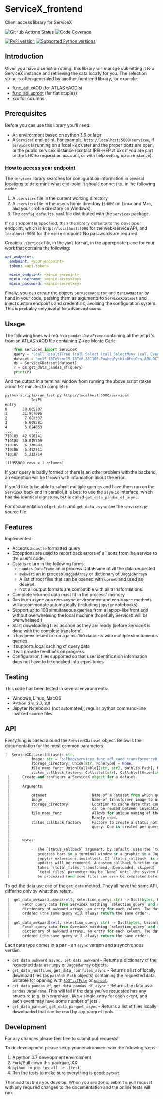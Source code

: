 # ServiceX_frontend

 Client access library for ServiceX

[![GitHub Actions Status](https://github.com/ssl-hep/ServiceX_frontend/workflows/CI/CD/badge.svg)](https://github.com/ssl-hep/ServiceX_frontend/actions)
[![Code Coverage](https://codecov.io/gh/ssl-hep/ServiceX_frontend/graph/badge.svg)](https://codecov.io/gh/ssl-hep/ServiceX_frontend)

[![PyPI version](https://badge.fury.io/py/servicex.svg)](https://badge.fury.io/py/servicex)
[![Supported Python versions](https://img.shields.io/pypi/pyversions/servicex.svg)](https://pypi.org/project/servicex/)

## Introduction

Given you have a selection string, this library will manage submitting it to a ServiceX instance and retrieving the data locally for you.
The selection string is often generated by another front-end library, for example:

- [func_adl.xAOD](https://github.com/iris-hep/func_adl_xAOD) (for ATLAS xAOD's)
- [func_adl.uproot](https://github.com/iris-hep/func_adl.uproot) (for flat ntuples)
- xxx for columns

## Prerequisites

Before you can use this library you'll need:

- An environment based on python 3.6 or later
- A `ServiceX` end-point. For example, `http://localhost:5000/servicex`, if `ServiceX` is running on a local `k8` cluster and the proper ports are open, or the public servicex instance (contact IRIS-HEP at xxx if you are part of the LHC to request an account, or with help setting up an instance).

### How to access your endpoint

The `servicex` library searches for configuration information in several locations to determine what end-point it should connect to, in the following order:

1. A `.servicex` file in the current working directory
1. A `.servicex` file in the user's home directory (`$HOME` on Linux and Mac, and your profile
   directory on Windows).
1. The `config_defaults.yaml` file distributed with the `servicex` package.

If no endpoint is specified, then the library defaults to the developer endpoint, which is `http://localhost:5000` for the web-service API, and `localhost:9000` for the `minio` endpoint. No passwords are required.

Create a `.servicex` file, in the `yaml` format, in the appropriate place for your work that contains the following:

```yaml
api_endpoint:
  endpoint: <your-endpoint>
  token: <api-token>

  minio_endpoint: <minio-endpoint>
  minio_username: <minio-accesskey>
  minio_password: <minio-secretkey>
```

Finally, you can create the objects `ServiceXAdaptor` and `MinioAdaptor` by hand in your code, passing them as arguments to `ServiceXDataset` and inject custom endpoints and credentials, avoiding the configuration system. This is probably only useful for advanced users.

## Usage

The following lines will return a `pandas.DataFrame` containing all the jet pT's from an ATLAS xAOD file containing Z->ee Monte Carlo:

```python
    from servicex import ServiceX
    query = "(call ResultTTree (call Select (call SelectMany (call EventDataset (list 'localds:bogus')) (lambda (list e) (call (attr e 'Jets') 'AntiKt4EMTopoJets'))) (lambda (list j) (/ (call (attr j 'pt')) 1000.0))) (list 'JetPt') 'analysis' 'junk.root')"
    dataset = "mc15_13TeV:mc15_13TeV.361106.PowhegPythia8EvtGen_AZNLOCTEQ6L1_Zee.merge.DAOD_STDM3.e3601_s2576_s2132_r6630_r6264_p2363_tid05630052_00"
    ds = ServiceXDataset(dataset)
    r = ds.get_data_pandas_df(query)
    print(r)
```

And the output in a terminal window from running the above script (takes about 1-2 minutes to complete):

```bash
python scripts/run_test.py http://localhost:5000/servicex
            JetPt
entry
0       38.065707
1       31.967096
2        7.881337
3        6.669581
4        5.624053
...           ...
710183  42.926141
710184  30.815709
710185   6.348002
710186   5.472711
710187   5.212714

[11355980 rows x 1 columns]
```

If your query is badly formed or there is an other problem with the backend, an exception will be thrown with information about the error.

If you'd like to be able to submit multiple queries and have them run on the `ServiceX` back end in parallel, it is best to use the `asyncio` interface, which has the identical signature, but is called `get_data_pandas_df_async`.

For documentation of `get_data` and `get_data_async` see the `servicex.py` source file.

## Features

Implemented:

- Accepts a `qastle` formatted query
- Exceptions are used to report back errors of all sorts from the service to the user's code.
- Data is return in the following forms:
  - `pandas.DataFrame` an in process DataFrame of all the data requested
  - `awkward` an in process `JaggedArray` or dictionary of `JaggedArray`s
  - A list of root files that can be opened with `uproot` and used as desired.
  - Not all output formats are compatible with all transformations.
- Complete returned data must fit in the process' memory
- Run in an async or a non-async environment and non-async methods will accommodate automatically (including `jupyter` notebooks).
- Support up to 100 simultaneous queries from a laptop-like front end without overwhelming the local machine (hopefully ServiceX will be overwhelmed!)
- Start downloading files as soon as they are ready (before ServiceX is done with the complete transform).
- It has been tested to run against 100 datasets with multiple simultaneous queries.
- It supports local caching of query data
- It will provide feedback on progress.
- Configuration files supported so that user identification information does not have to be checked
  into repositories.

## Testing

This code has been tested in several environments:

- Windows, Linux, MacOS
- Python 3.6, 3.7, 3.8
- Jupyter Notebooks (not automated), regular python command-line invoked source files

## API

Everything is based around the `ServiceXDataset` object. Below is the documentation for the most common parameters.

```python
|  ServiceXDataset(dataset: str,
            image: str = 'sslhep/servicex_func_adl_xaod_transformer:v0.4',
            storage_directory: Union[str, NoneType] = None,
            file_name_func: Union[Callable[[str, str], pathlib.Path], NoneType] = None,
            status_callback_factory: Callable[[str], Callable[[Union[int, NoneType], int, int, int], NoneType]] = _run_default_wrapper)
 |      Create and configure a ServiceX object for a dataset.
 |
 |      Arguments
 |
 |          dataset                     Name of a dataset from which queries will be selected.
 |          image                       Name of transformer image to use to transform the data
 |          storage_directory           Location to cache data that comes back from ServiceX. Data
 |                                      can be reused between invocations.
 |          file_name_func              Allows for unique naming of the files that come back.
 |                                      Rarely used.
 |          status_callback_factory     Factory to create a status notification callback for each
 |                                      query. One is created per query.
 |
 |
 |      Notes:
 |
 |          -  The `status_callback` argument, by default, uses the `tqdm` library to render
 |             progress bars in a terminal window or a graphic in a Jupyter notebook (with proper
 |             jupyter extensions installed). If `status_callback` is specified as None, no
 |             updates will be rendered. A custom callback function can also be specified which
 |             takes `(total_files, transformed, downloaded, skipped)` as an argument. The
 |             `total_files` parameter may be `None` until the system knows how many files need to
 |             be processed (and some files can even be completed before that is known).
 ```

To get the data use one of the `get_data` method. They all have the same API, differing only by what they return.

```python
 |  get_data_awkward_async(self, selection_query: str) -> Dict[bytes, Union[awkward.array.jagged.JaggedArray, numpy.ndarray]]
 |      Fetch query data from ServiceX matching `selection_query` and return it as
 |      dictionary of awkward arrays, an entry for each column. The data is uniquely
 |      ordered (the same query will always return the same order).
 |
 |  get_data_awkward(self, selection_query: str) -> Dict[bytes, Union[awkward.array.jagged.JaggedArray, numpy.ndarray]]
 |      Fetch query data from ServiceX matching `selection_query` and return it as
 |      dictionary of awkward arrays, an entry for each column. The data is uniquely
 |      ordered (the same query will always return the same order).
```

Each data type comes in a pair - an `async` version and a synchronous version.

- `get_data_awkward_async, get_data_awkward` - Returns a dictionary of the requested data as `numpy` or `JaggedArray` objects.
- `get_data_rootfiles`, `get_data_rootfiles_async` - Returns a list of locally download files (as `pathlib.Path` objects) containing the requested data. Suitable for opening with [`ROOT::TFile`](https://root.cern.ch/doc/master/classTFile.html) or [`uproot`](https://github.com/scikit-hep/uproot).
- `get_data_pandas_df`, `get_data_pandas_df_async` - Returns the data as a `pandas` `DataFrame`. This will fail if the data you've requested has any structure (e.g. is hierarchical, like a single entry for each event, and each event may have some number of jets).
- `get_data_parquet`, `get_data_parquet_async` - Returns a list of files locally downloaded that can be read by any parquet tools.

## Development

For any changes please feel free to submit pull requests!

To do development please setup your environment with the following steps:

1. A python 3.7 development environment
1. Fork/Pull down this package, XX
1. `python -m pip install -e .[test]`
1. Run the tests to make sure everything is good: `pytest`.

Then add tests as you develop. When you are done, submit a pull request with any required changes to the documentation and the online tests will run.
